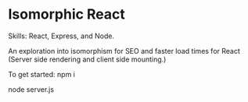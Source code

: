 # Isomorphic React

Skills: React, Express, and Node.

An exploration into isomorphism for SEO and faster load times
for React (Server side rendering and client side mounting.)

To get started:
npm i

node server.js
